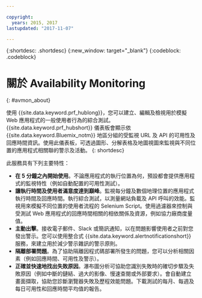 ```yaml
---

copyright:
  years: 2015, 2017
lastupdated: "2017-11-07"

---
```


{:shortdesc: .shortdesc}
{:new_window: target="_blank"}
{:codeblock: .codeblock}

# 關於 Availability Monitoring
{: #avmon_about}

使用 {{site.data.keyword.prf_hublong}}，您可以建立、編輯及檢視用於模擬 Web 應用程式的一般使用者行為的綜合測試。{{site.data.keyword.prf_hubshort}} 儀表板會顯示依 {{site.data.keyword.Bluemix_notm}} 地區分組的受監視 URL 及 API 的可用性及回應時間資訊。使用此儀表板，可透過圖形、分解表格及地圖視圖來監視與不同位置的應用程式相關聯的警示及活動。
{: shortdesc}

此服務具有下列主要特性：

- **在 5 分鐘之內開始使用**。不論應用程式的執行位置為何，預設都會提供應用程式的監視特性（例如自動配置的可用性測試）。
- **讓執行時間及使用者滿意度達到巔峰**。監視每分鐘及數個地理位置的應用程式執行時間及回應時間。執行綜合測試，以測量網站負載及 API 呼叫的效能。監視用來模擬不同位置的使用者流程的 Selenium Script。使用過濾器來控制與受測試 Web 應用程式的回應時間相關的相依關係及資源，例如協力廠商度量值。
- **主動出擊**。接收電子郵件、Slack 或簡訊通知，以在問題影響使用者之前對您發出警示。您可以使用整合式 {{site.data.keyword.alertnotificationshort}} 服務，來建立用於減少警示雜訊的警示原則。
- **隔離部署問題**。為了協助隔離因程式碼部署所發生的問題，您可以分析相關因素（例如回應時間、可用性及警示）。
- **正確並快速地找出失敗原因**。瀑布圖分析可協助您識別失敗時的確切步驟及失敗原因（例如中斷的鏈結、過大的影像、慢速查閱或外部要求）。會自動建立畫面擷取，協助您診斷瀏覽器失敗及歷程效能問題。下載測試的每月、每週及每日可用性和回應時間平均值的報告。
<!--
- **Monitor real user satisfaction**. Monitor how satisfied users are with the responsiveness of your application. Compare satisfaction levels with the throughput of your application. Configure data collectors to gather user transaction data from your applications.
-->
